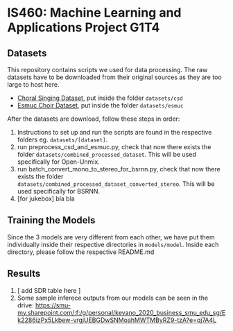 # IS460: Machine Learning and Applications Project G1T4

## Datasets
This repository contains scripts we used for data processing. The raw datasets have to be downloaded from their original sources as they are too large to host here.

* [Choral Singing Dataset](https://zenodo.org/records/1286570), put inside the folder ```datasets/csd```
* [Esmuc Choir Dataset](https://zenodo.org/records/5848990), put inside the folder ```datasets/esmuc```

After the datasets are download, follow these steps in order:
1. Instructions to set up and run the scripts are found in the respective folders eg. ```datasets/[dataset]```.
2. run preprocess_csd_and_esmuc.py, check that now there exists the folder ```datasets/combined_processed_dataset```. This will be used specifically for Open-Unmix.
3. run batch_convert_mono_to_stereo_for_bsrnn.py, check that now there exists the folder ```datasets/combined_processed_dataset_converted_stereo```. This will be used specifically for BSRNN.
4. [for jukebox] bla bla

## Training the Models
Since the 3 models are very different from each other, we have put them individually inside their respective directories in ```models/model```. Inside each directory, please follow the respective README.md

## Results
1. [ add SDR table here ]
2. Some sample inferece outputs from our models can be seen in the drive: https://smu-my.sharepoint.com/:f:/g/personal/kevano_2020_business_smu_edu_sg/Ek2286izPx5Lkbew-vrgjUEBGDwSNMoahMWTMByRZ9-tzA?e=qj7A4L
